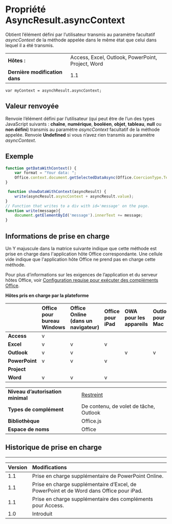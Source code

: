 
# <a name="asyncresult.asynccontext-property"></a>Propriété AsyncResult.asyncContext
Obtient l’élément défini par l’utilisateur transmis au paramètre facultatif _asyncContext_ de la méthode appelée dans le même état que celui dans lequel il a été transmis.

|||
|:-----|:-----|
|**Hôtes :**|Access, Excel, Outlook, PowerPoint, Project, Word|
|**Dernière modification dans**|1.1|

```
var myContext = asynchResult.asyncContext;
```


## <a name="return-value"></a>Valeur renvoyée

Renvoie l’élément défini par l’utilisateur (qui peut être de l’un des types JavaScript suivants : **chaîne**, **numérique**, **booléen**, **objet**, **tableau**, **null** ou **non défini**) transmis au paramètre _asyncContext_ facultatif de la méthode appelée. Renvoie **Undefined** si vous n’avez rien transmis au paramètre _asyncContext_.


## <a name="example"></a>Exemple




```js
function getDataWithContext() {
    var format = "Your data: ";
    Office.context.document.getSelectedDataAsync(Office.CoercionType.Text, { asyncContext: format }, showDataWithContext);
}

 function showDataWithContext(asyncResult) {
    write(asyncResult.asyncContext + asyncResult.value);
}
// Function that writes to a div with id='message' on the page.
function write(message){
    document.getElementById('message').innerText += message; 
}

```




## <a name="support-details"></a>Informations de prise en charge


Un Y majuscule dans la matrice suivante indique que cette méthode est prise en charge dans l'application hôte Office correspondante. Une cellule vide indique que l'application hôte Office ne prend pas en charge cette méthode.

Pour plus d’informations sur les exigences de l’application et du serveur hôtes Office, voir [Configuration requise pour exécuter des compléments Office](../../docs/overview/requirements-for-running-office-add-ins.md).


**Hôtes pris en charge par la plateforme**


||**Office pour bureau Windows**|**Office Online (dans un navigateur)**|**Office pour iPad**|**OWA pour les appareils**|**Outlook pour Mac**|
|:-----|:-----|:-----|:-----|:-----|:-----|
|**Access**|v|||||
|**Excel**|v|v|v|||
|**Outlook**|v|v||v|v|
|**PowerPoint**|v|v|v|||
|**Project**||||||
|**Word**|v|v|v|||

|||
|:-----|:-----|
|**Niveau d’autorisation minimal**|[Restreint](../../docs/develop/requesting-permissions-for-api-use-in-content-and-task-pane-add-ins.md)|
|**Types de complément**|De contenu, de volet de tâche, Outlook|
|**Bibliothèque**|Office.js|
|**Espace de noms**|Office|

## <a name="support-history"></a>Historique de prise en charge



****


|**Version**|**Modifications**|
|:-----|:-----|
|1.1|Prise en charge supplémentaire de PowerPoint Online.|
|1.1|Prise en charge supplémentaire d’Excel, de PowerPoint et de Word dans Office pour iPad.|
|1.1|Prise en charge supplémentaire des compléments pour Access.|
|1.0|Introduit|
